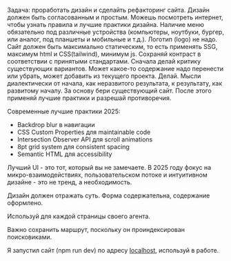Задача: проработать дизайн и сделайть рефакторинг сайта.
Дизайн должен быть согласованным и простым.
Можешь посмотреть интернет, чтобы узнать правила и лучшие практики дизайна.
Наличие меню обязательно под различные устройства (компьютеры, ноутбуки, бургер, или аналог, под планшеты и мобильные и т.д.).
Логотип (logo) не надо.
Сайт должен быть максимально статическим, то есть применять SSG, максимум html и CSS(tailwind), минимум js.
Сохраняй контраст в соответствии с принятыми стандартами.
Сначала делай критику существующих вариантов.
Может какое-то содержание надо перенести или убрать, может добавить из текущего проекта. Делай.
Мысли диалектически от начала, как неразвитого результата, к результату, как развитому началу.
За основу бери существующий сайт.
После этого применяй лучшие практики и разрешай противоречия.

Современные лучшие практики 2025:
- Backdrop blur в навигации
- CSS Custom Properties для maintainable code
- Intersection Observer API для scroll animations
- 8pt grid system для consistent spacing
- Semantic HTML для accessibility

Лучший UI - это тот, который вы не замечаете. В 2025 году фокус на микро-взаимодействиях, пользовательском потоке и интуитивном дизайне - это не тренд, а необходимость.

Дизайн должен отражать суть. Форма содержательна, содержание оформлено.

Используй для каждой страницы своего агента.

Важно сохранить маршрут, поскольку он проиндексирован поисковиками.

Я запустил сайт (npm run dev) по адресу [localhost](http://localhost:3000), используй в работе.